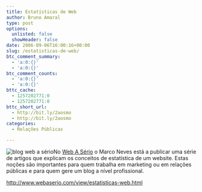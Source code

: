 ```yaml
---
title: Estatísticas de Web
author: Bruno Amaral
type: post
options:
  unlisted: false
  showHeader: false
date: 2006-09-06T16:00:16+00:00
slug: /estatisticas-de-web/
btc_comment_summary:
  - 'a:0:{}'
  - 'a:0:{}'
btc_comment_counts:
  - 'a:0:{}'
  - 'a:0:{}'
bttc_cache:
  - 1257202771:0
  - 1257202771:0
bttc_short_url:
  - http://bit.ly/2aosmo
  - http://bit.ly/2aosmo
categories:
  - Relações Públicas

---
```

<img id="image151" alt="blog web a sério" src="/wp-content/uploads/2006/09/webaserio1.thumbnail.jpg" />No [Web A Sério][1] o Marco Neves está a publicar uma série de artigos que explicam os conceitos de estatística de um website. Estas noções são importantes para quem trabalha em marketing ou em relações públicas e para quem gere um blog a nível profissional.

<http://www.webaserio.com/view/estatisticas-web.html>

 [1]: http://www.webaserio.com/